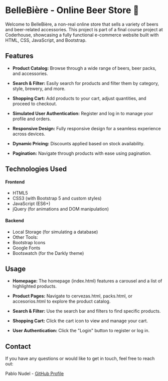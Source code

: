 # BelleBière - Online Beer Store 🍻

Welcome to BelleBière, a non-real online store that sells a variety of beers and beer-related accessories. This project is part of a final course project at Coderhouse, showcasing a fully functional e-commerce website built with HTML, CSS, JavaScript, and Bootstrap.

## Features

- **Product Catalog:** Browse through a wide range of beers, beer packs, and accessories.

- **Search & Filter:** Easily search for products and filter them by category, style, brewery, and more.

- **Shopping Cart:** Add products to your cart, adjust quantities, and proceed to checkout.

- **Simulated User Authentication:** Register and log in to manage your profile and orders.

- **Responsive Design:** Fully responsive design for a seamless experience across devices.

- **Dynamic Pricing:** Discounts applied based on stock availability.

- **Pagination:** Navigate through products with ease using pagination.

## Technologies Used

#### Frontend

- HTML5
- CSS3 (with Bootstrap 5 and custom styles)
- JavaScript (ES6+)
- jQuery (for animations and DOM manipulation)

#### Backend

- Local Storage (for simulating a database)
- Other Tools:
- Bootstrap Icons
- Google Fonts
- Bootswatch (for the Darkly theme)

## Usage

- **Homepage:** The homepage (index.html) features a carousel and a list of highlighted products.

- **Product Pages:** Navigate to cervezas.html, packs.html, or accesorios.html to explore the product catalog.

- **Search & Filter:** Use the search bar and filters to find specific products.

- **Shopping Cart:** Click the cart icon to view and manage your cart.

- **User Authentication:** Click the "Login" button to register or log in.

## Contact

If you have any questions or would like to get in touch, feel free to reach out:

Pablo Nudel - [GitHub Profile](https://github.com/pablonudel)
